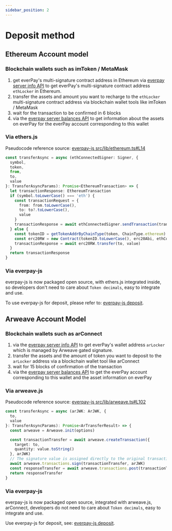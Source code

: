 ```yaml
---
sidebar_position: 2
---
```


# Deposit method

## Ethereum Account model
### Blockchain wallets such as imToken / MetaMask
1. get everPay's multi-signature contract address in Ethereum via [everpay server info API](../server-api/basic-api/info) to get everPay's multi-signature contract address `ethLocker` in Ethereum.
2. transfer the assets and amount you want to recharge to the `ethLocker` multi-signature contract address via blockchain wallet tools like imToken / MetaMask
3. wait for the transaction to be confirmed in 6 blocks
4. via the [everpay server balances API](../server-api/basic-api/balances) to get information about the assets on everPay for the everPay account corresponding to this wallet

### Via ethers.js
Pseudocode reference source: [everpay-js src/lib/ethereum.ts#L14](https://github.com/everFinance/everpay-js/blob/main/src/lib/ethereum.ts#L14)

```ts
const transferAsync = async (ethConnectedSigner: Signer, {
  symbol,
  token,
  from,
  to,
  value
}: TransferAsyncParams): Promise<EthereumTransaction> => {
  let transactionResponse: EthereumTransaction
  if (symbol.toLowerCase() === 'eth') {
    const transactionRequest = {
      from: from.toLowerCase(),
      to: to?.toLowerCase(),
      value
    }
    transactionResponse = await ethConnectedSigner.sendTransaction(transactionRequest)
  } else {
    const tokenID = getTokenAddrByChainType(token, ChainType.ethereum)
    const erc20RW = new Contract(tokenID.toLowerCase(), erc20Abi, ethConnectedSigner)
    transactionResponse = await erc20RW.transfer(to, value)
  }
  return transactionResponse
}
```
<!-- 
### via web3.js
* [web3.js web3.eth.send_transaction](https://web3py.readthedocs.io/en/stable/web3.eth.html#web3.eth.Eth.send_transaction)
* [web3.js Working with an ERC20 Token Contract](https://web3py.readthedocs.io/en/stable/examples.html?highlight=erc20#working-with-an-erc20-token-contract) -->

### Via everpay-js
everpay-js is now packaged open source, with ethers.js integrated inside, so developers don't need to care about `Token decimals`, easy to integrate and use.

<!-- TODO: link -->
To use everpay-js for deposit, please refer to: [everpay-js deposit](../everpay-js/operation-api/deposit#ethereum-wallet-1).

## Arweave Account Model
### Blockchain wallets such as arConnect
1. via the [everpay server info API](../server-api/basic-api/info) to get everPay's wallet address `arLocker` which is managed by Arweave gated signature.
2. transfer the assets and the amount of token you want to deposit to the `arLocker` address via a blockchain wallet tool like arConnect
3. wait for 15 blocks of confirmation of the transaction
4. via the [everpay server balances API](../server-api/basic-api/balances) to get the everPay account corresponding to this wallet and the asset information on everPay

### Via arweave.js
Pseudocode reference source: [everpay-js src/lib/arweave.ts#L102](https://github.com/everFinance/everpay-js/blob/main/src/lib/arweave.ts#L102)

```ts
const transferAsync = async (arJWK: ArJWK, {
  to,
  value
}: TransferAsyncParams): Promise<ArTransferResult> => {
  const arweave = Arweave.init(options)

  const transactionTransfer = await arweave.createTransaction({
    target: to,
    quantity: value.toString()
  }, arJWK)
  // The signature value is assigned directly to the original transaction
  await arweave.transactions.sign(transactionTransfer, arJWK)
  const responseTransfer = await arweave.transactions.post(transactionTransfer)
  return responseTransfer
}
```

### Via everpay-js
everpay-js is now packaged open source, integrated with arweave.js, arConnect, developers do not need to care about `Token decimals`, easy to integrate and use.

Use everpay-js for deposit, see: [everpay-js deposit](../everpay-js/operation-api/deposit#arweave-wallet-1).
